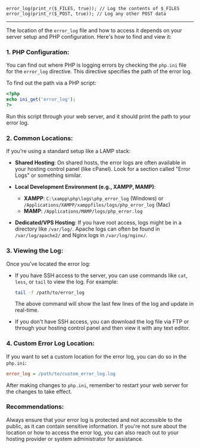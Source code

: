 
```
error_log(print_r($_FILES, true)); // Log the contents of $_FILES
error_log(print_r($_POST, true)); // Log any other POST data
```

---


The location of the `error_log` file and how to access it depends on your server setup and PHP configuration. Here's how to find and view it:

### 1. **PHP Configuration**:

You can find out where PHP is logging errors by checking the `php.ini` file for the `error_log` directive. This directive specifies the path of the error log.

To find out the path via a PHP script:

```php
<?php
echo ini_get('error_log');
?>
```

Run this script through your web server, and it should print the path to your error log.

### 2. **Common Locations**:

If you're using a standard setup like a LAMP stack:

- **Shared Hosting**: On shared hosts, the error logs are often available in your hosting control panel (like cPanel). Look for a section called "Error Logs" or something similar.
  
- **Local Development Environment (e.g., XAMPP, MAMP)**:
  - **XAMPP**: `C:\xampp\php\logs\php_error_log` (Windows) or `/Applications/XAMPP/xamppfiles/logs/php_error_log` (Mac)
  - **MAMP**: `/Applications/MAMP/logs/php_error.log`

- **Dedicated/VPS Hosting**: If you have root access, logs might be in a directory like `/var/log/`. Apache logs can often be found in `/var/log/apache2/` and Nginx logs in `/var/log/nginx/`.

### 3. **Viewing the Log**:

Once you've located the error log:

- If you have SSH access to the server, you can use commands like `cat`, `less`, or `tail` to view the log. For example:

  ```bash
  tail -f /path/to/error_log
  ```

  The above command will show the last few lines of the log and update in real-time.

- If you don't have SSH access, you can download the log file via FTP or through your hosting control panel and then view it with any text editor.

### 4. **Custom Error Log Location**:

If you want to set a custom location for the error log, you can do so in the `php.ini`:

```ini
error_log = /path/to/custom_error_log.log
```

After making changes to `php.ini`, remember to restart your web server for the changes to take effect.

### Recommendations:

Always ensure that your error log is protected and not accessible to the public, as it can contain sensitive information. If you're not sure about the location or how to access the error log, you can also reach out to your hosting provider or system administrator for assistance.